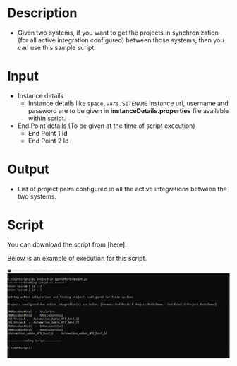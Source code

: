 # Description

- Given two systems, if you want to get the projects in synchronization (for all active integration configured) between those systems, then you can use this sample script.

# Input

- Instance details  
  - Instance details like <code class="expression">space.vars.SITENAME</code> instance url, username and password are to be given in **instanceDetails.properties** file available within script.
- End Point details (To be given at the time of script execution)  
  - End Point 1 Id  
  - End Point 2 Id

# Output

- List of project pairs configured in all the active integrations between the two systems.

# Script

You can download the script from [here].

Below is an example of execution for this script.

<p align="center">
  <img src="../../assets/Admin-API-Rest-3.png" />
</p>


